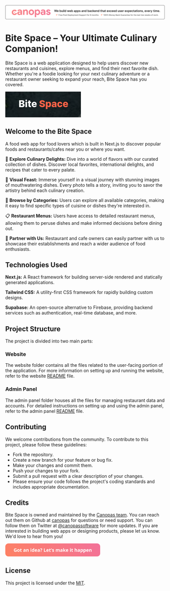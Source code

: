 <a href="https://canopas.com/contact" target="_blank"><img src="./media/cta_banner.png"/></a>

# Bite Space – Your Ultimate Culinary Companion!

Bite Space is a web application designed to help users discover new restaurants and cuisines, explore menus, and find their next favorite dish. Whether you're a foodie looking for your next culinary adventure or a restaurant owner seeking to expand your reach, Bite Space has you covered.

<a href="https://bitespace.in" target="_blank"><img src="./media/logo.png"/></a>

## Welcome to the Bite Space

A food web app for food lovers which is built in Next.js to discover popular foods and restaurants/cafes near you or where you want.

🍔 <b>Explore Culinary Delights:</b> Dive into a world of flavors with our curated collection of dishes. Discover local favorites, international delights, and recipes that cater to every palate.

📸 <b>Visual Feast:</b> Immerse yourself in a visual journey with stunning images of mouthwatering dishes. Every photo tells a story, inviting you to savor the artistry behind each culinary creation.

🍴 <b>Browse by Categories:</b> Users can explore all available categories, making it easy to find specific types of cuisine or dishes they're interested in.

📋 <b>Restaurant Menus:</b> Users have access to detailed restaurant menus, allowing them to peruse dishes and make informed decisions before dining out.

🤝 <b>Partner with Us:</b> Restaurant and cafe owners can easily partner with us to showcase their establishments and reach a wider audience of food enthusiasts.

## Technologies Used

<b>Next.js:</b> A React framework for building server-side rendered and statically generated applications.

<b>Tailwind CSS:</b> A utility-first CSS framework for rapidly building custom designs.

<b>Supabase:</b> An open-source alternative to Firebase, providing backend services such as authentication, real-time database, and more.

## Project Structure
The project is divided into two main parts:

### Website
The website folder contains all the files related to the user-facing portion of the application. For more information on setting up and running the website, refer to the website [README](./website/README.md) file.

### Admin Panel
The admin panel folder houses all the files for managing restaurant data and accounts. For detailed instructions on setting up and using the admin panel, refer to the admin panel [README](./admin/README.md) file.

## Contributing
We welcome contributions from the community. To contribute to this project, please follow these guidelines:

- Fork the repository.
- Create a new branch for your feature or bug fix.
- Make your changes and commit them.
- Push your changes to your fork.
- Submit a pull request with a clear description of your changes.
- Please ensure your code follows the project's coding standards and includes appropriate documentation.

## Credits

Bite Space is owned and maintained by the [Canopas team](https://canopas.com/). You can reach out them on Github at [canopas](https://github.com/canopas) for questions or need support. You can follow them on Twitter at [@canopassoftware](https://twitter.com/canopassoftware) for more updates. If you are interested in building web apps or designing products, please let us know. We'd love to hear from you!

<a href="https://canopas.com/contact" target="_blank"><img src="./media/cta_button.png" width="300" /></a>

## License

This project is licensed under the [MIT](./LICENSE).
